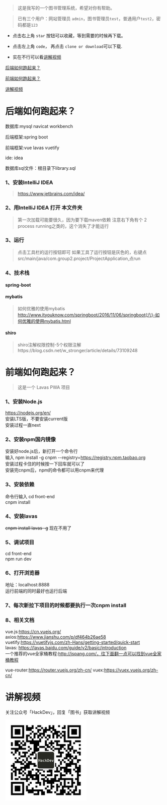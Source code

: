 > 这是我写的一个图书管理系统，希望对你有帮助。

> 已有三个用户：网站管理员 `admin`，图书管理员`test`，普通用户`test2`，密码都是`123`

- 点击右上角 `star` 按钮可以收藏，等到需要的时候再下载。

- 点击左上角 `code`， 再点击 `clone or download`可以下载.

- 实在不行可以看[讲解视频](#讲解视频)

[后端如何跑起来？](#后端如何跑起来？)

[前端如何跑起来？](#前端如何跑起来？)

[讲解视频](#讲解视频)

# 后端如何跑起来？
数据库:mysql navicat  workbench

后端框架:spring boot

前端框架:vue lavas vuetify

ide: idea

数据库sql文件：根目录下library.sql
### 1、安装IntelliJ IDEA
> https://www.jetbrains.com/idea/

### 2、用IntelliJ IDEA 打开 本文件夹
>第一次加载可能要很久，因为要下载maven依赖
>注意右下角有个 2 process running之类的，这个消失了才能运行

### 3、运行
>点击工具栏的运行按钮即可
>如果工具了运行按钮是灰色的，右键点src/main/java/com.group2.project/ProjectApplication,点run

### 4、技术栈
#### spring-boot 
#### mybatis
>如何优雅的使用mybatis
>http://www.ityouknow.com/springboot/2016/11/06/springboot(六)-如何优雅的使用mybatis.html
#### shiro
>shiro注解权限控制-5个权限注解https://blog.csdn.net/w_stronger/article/details/73109248

# 前端如何跑起来？

> 这是一个 Lavas PWA 项目

### 1、安装Node.js
https://nodejs.org/en/<br>
安装LTS版，不要安装current版<br>
安装过程一直next<br>
### 2、安装npm国内镜像
安装好node.js后，新打开一个命令行<br>
输入 npm install -g cnpm --registry=https://registry.npm.taobao.org<br>
安装过程卡住的时候按一下回车就可以了<br>
安装完cnpm后，npm的命令都可以用cnpm来代理<br>

### 3、安装依赖
命令行输入
cd front-end<br>
cnpm install<br>

### 4、安装lavas
~~cnpm install lavas -g~~ 现在不用了

### 5、调试项目
cd front-end<br>
npm run  dev<br>

### 6、打开浏览器
地址：localhost:8888<br>
运行前端的同时最好也运行后端<br>

### 7、每次新拉下项目的时候都要执行一次cnpm install

### 8、相关文档
vue.js:https://cn.vuejs.org/<br>
axios:https://www.jianshu.com/p/df464b26ae58<br>
vuetify:https://vuetifyjs.com/zh-Hans/getting-started/quick-start<br>
lavas: https://lavas.baidu.com/guide/v2/basic/introduction<br>
一个推荐的vue全家桶教程:http://jspang.com/，往下面翻一点可以找到vue全家桶教程<br>

vue-router:https://router.vuejs.org/zh-cn/
vuex:https://vuex.vuejs.org/zh-cn/


# 讲解视频

关注公众号「HackDev」，回复「图书」获取讲解视频


![](../images/qrcode.jpg)